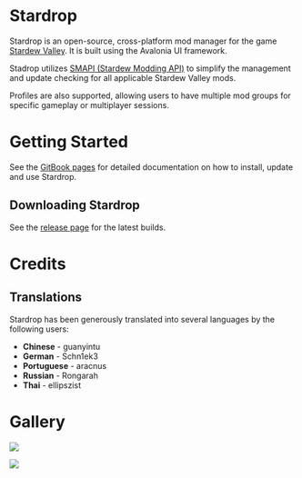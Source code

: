 # Stardrop
 
Stardrop is an open-source, cross-platform mod manager for the game [Stardew Valley](https://www.stardewvalley.net/). It is built using the Avalonia UI framework.

Stadrop utilizes [SMAPI (Stardew Modding API)](https://smapi.io/) to simplify the management and update checking for all applicable Stardew Valley mods.

Profiles are also supported, allowing users to have multiple mod groups for specific gameplay or multiplayer sessions.

# Getting Started

See the [GitBook pages](https://floogen.gitbook.io/stardrop/) for detailed documentation on how to install, update and use Stardrop.

## Downloading Stardrop

See the [release page](https://github.com/Floogen/Stardrop/releases/latest) for the latest builds.

# Credits
## Translations
Stardrop has been generously translated into several languages by the following users:

* **Chinese** - guanyintu
* **German** - Schn1ek3
* **Portuguese** - aracnus
* **Russian** - Rongarah
* **Thai** - ellipszist

# Gallery

![](https://imgur.com/WdjwfnG.gif)

![](https://imgur.com/kalsOjS.gif)
